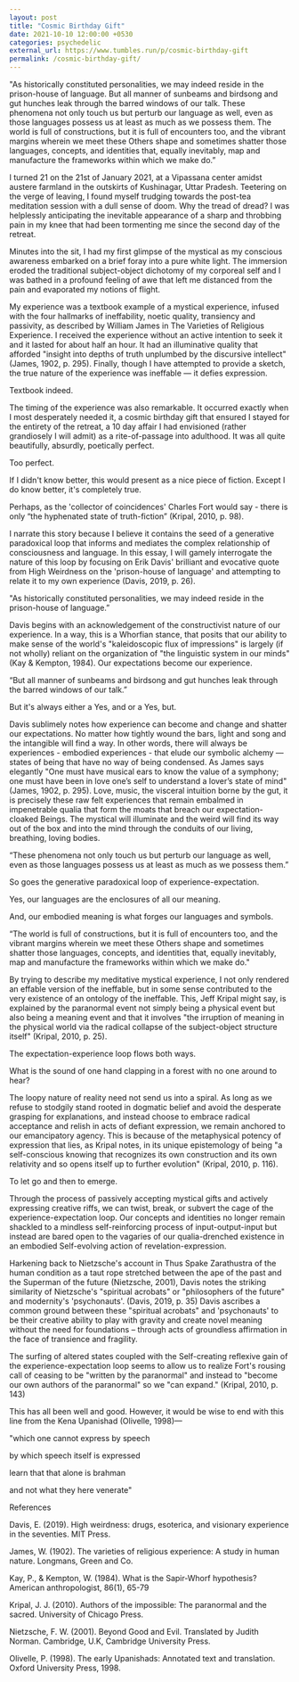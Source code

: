 ```yaml
---
layout: post
title: "Cosmic Birthday Gift"
date: 2021-10-10 12:00:00 +0530
categories: psychedelic
external_url: https://www.tumbles.run/p/cosmic-birthday-gift
permalink: /cosmic-birthday-gift/
---
```



"As historically constituted personalities, we may indeed reside in the prison-house of language. But all manner of sunbeams and birdsong and gut hunches leak through the barred windows of our talk. These phenomena not only touch us but perturb our language as well, even as those languages possess us at least as much as we possess them. The world is full of constructions, but it is full of encounters too, and the vibrant margins wherein we meet these Others shape and sometimes shatter those languages, concepts, and identities that, equally inevitably, map and manufacture the frameworks within which we make do.”

I turned 21 on the 21st of January 2021, at a Vipassana center amidst austere farmland in the outskirts of Kushinagar, Uttar Pradesh. Teetering on the verge of leaving, I found myself trudging towards the post-tea meditation session with a dull sense of doom. Why the tread of dread? I was helplessly anticipating the inevitable appearance of a sharp and throbbing pain in my knee that had been tormenting me since the second day of the retreat.

Minutes into the sit, I had my first glimpse of the mystical as my conscious awareness embarked on a brief foray into a pure white light. The immersion eroded the traditional subject-object dichotomy of my corporeal self and I was bathed in a profound feeling of awe that left me distanced from the pain and evaporated my notions of flight.

My experience was a textbook example of a mystical experience, infused with the four hallmarks of ineffability, noetic quality, transiency and passivity, as described by William James in The Varieties of Religious Experience. I received the experience without an active intention to seek it and it lasted for about half an hour. It had an illuminative quality that afforded "insight into depths of truth unplumbed by the discursive intellect" (James, 1902, p. 295). Finally, though I have attempted to provide a sketch, the true nature of the experience was ineffable — it defies expression.

Textbook indeed.

The timing of the experience was also remarkable. It occurred exactly when I most desperately needed it, a cosmic birthday gift that ensured I stayed for the entirety of the retreat, a 10 day affair I had envisioned (rather grandiosely I will admit) as a rite-of-passage into adulthood. It was all quite beautifully, absurdly, poetically perfect.

Too perfect.

If I didn't know better, this would present as a nice piece of fiction. Except I do know better, it's completely true.

Perhaps, as the 'collector of coincidences' Charles Fort would say - there is only “the hyphenated state of truth-fiction” (Kripal, 2010, p. 98).

I narrate this story because I believe it contains the seed of a generative paradoxical loop that informs and mediates the complex relationship of consciousness and language. In this essay, I will gamely interrogate the nature of this loop by focusing on Erik Davis' brilliant and evocative quote from High Weirdness on the 'prison-house of language' and attempting to relate it to my own experience (Davis, 2019, p. 26).

"As historically constituted personalities, we may indeed reside in the prison-house of language.”

Davis begins with an acknowledgement of the constructivist nature of our experience. In a way, this is a Whorfian stance, that posits that our ability to make sense of the world's "kaleidoscopic flux of impressions" is largely (if not wholly) reliant on the organization of "the linguistic system in our minds" (Kay & Kempton, 1984). Our expectations become our experience.

“But all manner of sunbeams and birdsong and gut hunches leak through the barred windows of our talk.”

But it's always either a Yes, and or a Yes, but.

Davis sublimely notes how experience can become and change and shatter our expectations. No matter how tightly wound the bars, light and song and the intangible will find a way. In other words, there will always be experiences - embodied experiences - that elude our symbolic alchemy — states of being that have no way of being condensed. As James says elegantly "One must have musical ears to know the value of a symphony; one must have been in love one’s self to understand a lover’s state of mind" (James, 1902, p. 295). Love, music, the visceral intuition borne by the gut, it is precisely these raw felt experiences that remain embalmed in impenetrable qualia that form the moats that breach our expectation-cloaked Beings. The mystical will illuminate and the weird will find its way out of the box and into the mind through the conduits of our living, breathing, loving bodies.

“These phenomena not only touch us but perturb our language as well, even as those languages possess us at least as much as we possess them.”

So goes the generative paradoxical loop of experience-expectation.

Yes, our languages are the enclosures of all our meaning.

And, our embodied meaning is what forges our languages and symbols.

“The world is full of constructions, but it is full of encounters too, and the vibrant margins wherein we meet these Others shape and sometimes shatter those languages, concepts, and identities that, equally inevitably, map and manufacture the frameworks within which we make do."

By trying to describe my meditative mystical experience, I not only rendered an effable version of the ineffable, but in some sense contributed to the very existence of an ontology of the ineffable. This, Jeff Kripal might say, is explained by the paranormal event not simply being a physical event but also being a meaning event and that it involves "the irruption of meaning in the physical world via the radical collapse of the subject-object structure itself"  (Kripal, 2010, p. 25).

The expectation-experience loop flows both ways.

What is the sound of one hand clapping in a forest with no one around to hear?

The loopy nature of reality need not send us into a spiral. As long as we refuse to stodgily stand rooted in dogmatic belief and avoid the desperate grasping for explanations, and instead choose to embrace radical acceptance and relish in acts of defiant expression, we remain anchored to our emancipatory agency. This is because of the metaphysical potency of expression that lies, as Kripal notes, in its unique epistemology of being "a self-conscious knowing that recognizes its own construction and its own relativity and so opens itself up to further evolution" (Kripal, 2010, p. 116).

To let go and then to emerge.

Through the process of passively accepting mystical gifts and actively expressing creative riffs, we can twist, break, or subvert the cage of the experience-expectation loop. Our concepts and identities no longer remain shackled to a mindless self-reinforcing process of input-output-input but instead are bared open to the vagaries of our qualia-drenched existence in an embodied Self-evolving action of revelation-expression.

Harkening back to Nietzsche's account in Thus Spake Zarathustra of the human condition as a taut rope stretched between the ape of the past and the Superman of the future (Nietzsche, 2001), Davis notes the striking similarity of Nietzsche's "spiritual acrobats" or "philosophers of the future" and modernity's 'psychonauts'. (Davis, 2019, p. 35) Davis ascribes a common ground between these "spiritual acrobats" and 'psychonauts' to be their creative ability to play with gravity and create novel meaning without the need for foundations – through acts of groundless affirmation in the face of transience and fragility.

The surfing of altered states coupled with the Self-creating reflexive gain of the experience-expectation loop seems to allow us to realize Fort's rousing call of ceasing to be "written by the paranormal" and instead to "become our own authors of the paranormal" so we "can expand." (Kripal, 2010, p. 143)

This has all been well and good. However, it would be wise to end with this line from the Kena Upanishad (Olivelle, 1998)—

"which one cannot express by speech

by which speech itself is expressed

learn that that alone is brahman

and not what they here venerate"


References

Davis, E. (2019). High weirdness: drugs, esoterica, and visionary experience in the seventies. MIT Press.

James, W. (1902). The varieties of religious experience: A study in human nature. Longmans, Green and Co.

Kay, P., & Kempton, W. (1984). What is the Sapir‐Whorf hypothesis? American anthropologist, 86(1), 65-79

Kripal, J. J. (2010). Authors of the impossible: The paranormal and the sacred. University of Chicago Press.

Nietzsche, F. W. (2001). Beyond Good and Evil. Translated by Judith Norman. Cambridge, U.K, Cambridge University Press.

Olivelle, P. (1998). The early Upanishads: Annotated text and translation. Oxford University Press, 1998.
